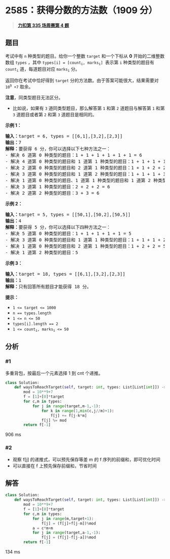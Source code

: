 # 2585：获得分数的方法数（1909 分）


> <u>**[力扣第 335 场周赛第 4 题](https://leetcode.cn/problems/number-of-ways-to-earn-points/)**</u>

## 题目

<p>考试中有 <code>n</code> 种类型的题目。给你一个整数 <code>target</code> 和一个下标从 <strong>0</strong> 开始的二维整数数组 <code>types</code> ，其中 <code>types[i] = [count<sub>i</sub>, marks<sub>i</sub>] </code>表示第 <code>i</code> 种类型的题目有 <code>count<sub>i</sub></code> 道，每道题目对应 <code>marks<sub>i</sub></code> 分。</p>

<p>返回你在考试中恰好得到 <code>target</code> 分的方法数。由于答案可能很大，结果需要对 <code>10<sup>9</sup> +7</code> 取余。</p>

<p><strong>注意</strong>，同类型题目无法区分。</p>

<ul>
<li>比如说，如果有 <code>3</code> 道同类型题目，那么解答第 <code>1</code> 和第 <code>2</code> 道题目与解答第 <code>1</code> 和第 <code>3</code> 道题目或者第 <code>2</code> 和第 <code>3</code> 道题目是相同的。</li>
</ul>



<p><strong>示例 1：</strong></p>

<pre><strong>输入：</strong>target = 6, types = [[6,1],[3,2],[2,3]]
<strong>输出：</strong>7
<strong>解释：</strong>要获得 6 分，你可以选择以下七种方法之一：
- 解决 6 道第 0 种类型的题目：1 + 1 + 1 + 1 + 1 + 1 = 6
- 解决 4 道第 0 种类型的题目和 1 道第 1 种类型的题目：1 + 1 + 1 + 1 + 2 = 6
- 解决 2 道第 0 种类型的题目和 2 道第 1 种类型的题目：1 + 1 + 2 + 2 = 6
- 解决 3 道第 0 种类型的题目和 1 道第 2 种类型的题目：1 + 1 + 1 + 3 = 6
- 解决 1 道第 0 种类型的题目、1 道第 1 种类型的题目和 1 道第 2 种类型的题目：1 + 2 + 3 = 6
- 解决 3 道第 1 种类型的题目：2 + 2 + 2 = 6
- 解决 2 道第 2 种类型的题目：3 + 3 = 6
</pre>

<p><strong>示例 2：</strong></p>

<pre><strong>输入：</strong>target = 5, types = [[50,1],[50,2],[50,5]]
<strong>输出：</strong>4
<strong>解释：</strong>要获得 5 分，你可以选择以下四种方法之一：
- 解决 5 道第 0 种类型的题目：1 + 1 + 1 + 1 + 1 = 5
- 解决 3 道第 0 种类型的题目和 1 道第 1 种类型的题目：1 + 1 + 1 + 2 = 5
- 解决 1 道第 0 种类型的题目和 2 道第 1 种类型的题目：1 + 2 + 2 = 5
- 解决 1 道第 2 种类型的题目：5
</pre>

<p><strong>示例 3：</strong></p>

<pre><strong>输入：</strong>target = 18, types = [[6,1],[3,2],[2,3]]
<strong>输出：</strong>1
<strong>解释：</strong>只有回答所有题目才能获得 18 分。
</pre>



<p><strong>提示：</strong></p>

<ul>
<li><code>1 &lt;= target &lt;= 1000</code></li>
<li><code>n == types.length</code></li>
<li><code>1 &lt;= n &lt;= 50</code></li>
<li><code>types[i].length == 2</code></li>
<li><code>1 &lt;= count<sub>i</sub>, marks<sub>i</sub> &lt;= 50</code></li>
</ul>


## 分析

### #1

多重背包，按最后一个元素选择 1 到 cnt 个递推。

```python
class Solution:
    def waysToReachTarget(self, target: int, types: List[List[int]]) -> int:
        mod = 10**9+7
        f = [1]+[0]*target
        for c,m in types:
            for j in range(target,m-1,-1):
                for k in range(1,min(c,j//m)+1):
                    f[j] += f[j-k*m] 
                f[j] %= mod
        return f[-1]
```
906 ms

### #2

- 观察 f[j] 的递推式，可以预先保存等差 m 的 f 序列的前缀和，即可优化时间
- 可以直接在 f 上预先保存前缀和，节省时间

## 解答

```python
class Solution:
    def waysToReachTarget(self, target: int, types: List[List[int]]) -> int:
        mod = 10**9+7
        f = [1]+[0]*target
        for c,m in types:
            for j in range(m,target+1):
                f[j] = (f[j]+f[j-m])%mod
            a = c*m+m
            for j in range(target,a-1,-1):
                f[j] = (f[j]-f[j-a])%mod
        return f[-1]
```
134 ms


